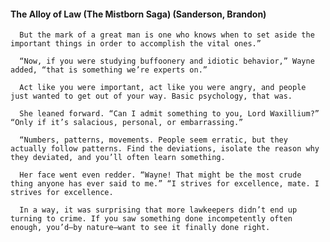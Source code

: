 #### The Alloy of Law (The Mistborn Saga) (Sanderson, Brandon)
      But the mark of a great man is one who knows when to set aside the important things in order to accomplish the vital ones.”

      “Now, if you were studying buffoonery and idiotic behavior,” Wayne added, “that is something we’re experts on.”

      Act like you were important, act like you were angry, and people just wanted to get out of your way. Basic psychology, that was.

      She leaned forward. “Can I admit something to you, Lord Waxillium?” “Only if it’s salacious, personal, or embarrassing.”

      “Numbers, patterns, movements. People seem erratic, but they actually follow patterns. Find the deviations, isolate the reason why they deviated, and you’ll often learn something.

      Her face went even redder. “Wayne! That might be the most crude thing anyone has ever said to me.” “I strives for excellence, mate. I strives for excellence.

      In a way, it was surprising that more lawkeepers didn’t end up turning to crime. If you saw something done incompetently often enough, you’d—by nature—want to see it finally done right.

